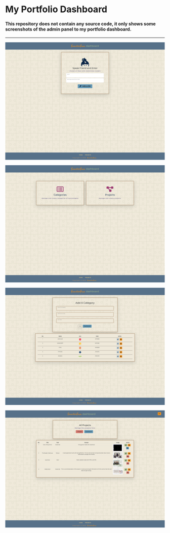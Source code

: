 # My Portfolio Dashboard 

#### This repository does not contain any source code, it only shows some screenshots of the admin panel to my portfolio dashboard.

<hr>

![Login Page](https://github.com/finnsterfran/portfolio-backend/blob/main/app_login.png)

![DashBoard](https://github.com/finnsterfran/portfolio-backend/blob/main/dashboard.png)

![Category_Dashboard](https://github.com/finnsterfran/portfolio-backend/blob/main/category-dashboard.png)

![Project Dashboard](https://github.com/finnsterfran/portfolio-backend/blob/main/project-dashboard.png)
